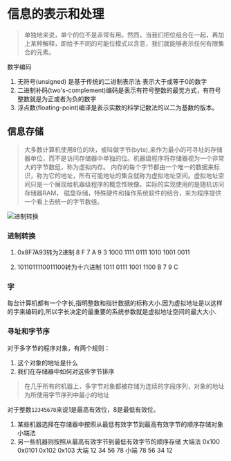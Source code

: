 # 信息的表示和处理

> 单独地来说，单个的位不是非常有用。然而，当我们把位组合在一起，再加上某种解释，即给予不同的可能位模式以含意，我们就能够表示任何有限集合的元素。

数字编码 
1. 无符号(unsigned) 是基于传统的二进制表示法 表示大于或等于0的数字
2. 二进制补码(two's-complement)编码是表示有符号整数的最觉方式，有符号整数就是为正或者为负的数字
3. 浮点数(floating-point)编译是表示实数的科学记数法的以二为基数的版本。


## 信息存储

> 大多数计算机使用8位的块，或叫做字节(byte),来作为最小的可寻址的存储器单位，而不是访问存储器中单独的位。机器级程序将存储器视为一个非常大的字节数组，称为虚拟内存。
> 内存的每个字节都由一个唯一的数据来标识，称为它的地址，所有可能地址的集合就称为虚拟地址空间。虚拟地址空间只是一个展现给机器级程序的概念性映像。实际的实现使用的是随机访问存储器RAM，
> 磁盘存储，特殊硬件和操作系统软件的结合，来为程序提供一个看上去统一的字节数组。


![进制转换](https://user-images.githubusercontent.com/26846402/164428128-d1e67a2c-c792-45b6-864d-86359b542bbe.png)


### 进制转换
1. 0x8F7A93转为2进制
    8    F    7    A    9    3
    1000 1111 0111 1010 1001 0011
    

2. 1011011110011100转为十六进制 
   1011 0111 1001 1100
   B    7     9   C

### 字

每台计算机都有一个字长,指明整数和指针数据的标称大小.因为虚拟地址是以这样的字来编码的,所以字长决定的最重要的系统参数就是虚拟地址空间的最大大小.


### 寻址和字节序

对于多字节的程序对象，有两个规则：
1. 这个对象的地址是什么
2. 我们在存储器中如何对这些字节排序

> 在几乎所有的机器上，多字节对象都被存储为连续的字段序列，对象的地址为所使用字节序列中最小的地址

对于整数`12345678`来说1是最高有效位，8是最低有效位。
1. 某些机器选择在存储器中按照从最低有效字节到最高有效字节的顺序存储对象   小端法
2. 另一些机器则按照从最高有效字节到最低有效字节的顺序存储  大端法
     0x100  0x0101  0x102  0x103
大端 12     34      56      78
小端 78     56      34      12 
